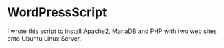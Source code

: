 # WordPressScript
 
I wrote this script to install Apache2, MariaDB and PHP with two web sites onto Ubuntu Linux Server.
